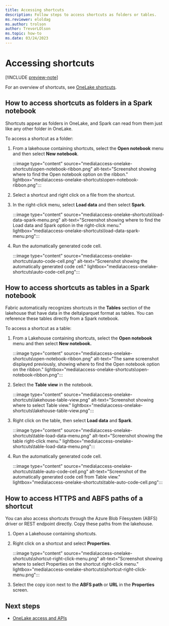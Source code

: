 ```yaml
---
title: Accessing shortcuts
description: Follow steps to access shortcuts as folders or tables.
ms.reviewer: eloldag
ms.author: trolson
author: TrevorLOlson
ms.topic: how-to
ms.date: 03/24/2023
---
```


# Accessing shortcuts

[!INCLUDE [preview-note](../includes/preview-note.md)]

For an overview of shortcuts, see [OneLake shortcuts](onelake-shortcuts.md).

## How to access shortcuts as folders in a Spark notebook

Shortcuts appear as folders in OneLake, and Spark can read from them just like any other folder in OneLake.

To access a shortcut as a folder:

1. From a lakehouse containing shortcuts, select the **Open notebook** menu and then select **New notebook**.

   :::image type="content" source="media\access-onelake-shortcuts\open-notebook-ribbon.png" alt-text="Screenshot showing where to find the Open notebook option on the ribbon." lightbox="media\access-onelake-shortcuts\open-notebook-ribbon.png":::

1. Select a shortcut and right click on a file from the shortcut.

1. In the right-click menu, select **Load data** and then select **Spark**.

   :::image type="content" source="media\access-onelake-shortcuts\load-data-spark-menu.png" alt-text="Screenshot showing where to find the Load data and Spark option in the right-click menu." lightbox="media\access-onelake-shortcuts\load-data-spark-menu.png":::

1. Run the automatically generated code cell.

   :::image type="content" source="media\access-onelake-shortcuts\auto-code-cell.png" alt-text="Screenshot showing the automatically generated code cell." lightbox="media\access-onelake-shortcuts\auto-code-cell.png":::

## How to access shortcuts as tables in a Spark notebook

Fabric automatically recognizes shortcuts in the **Tables** section of the lakehouse that have data in the delta\parquet format as tables. You can reference these tables directly from a Spark notebook.

To access a shortcut as a table:

1. From a Lakehouse containing shortcuts, select the **Open notebook** menu and then select **New notebook.**

   :::image type="content" source="media\access-onelake-shortcuts\open-notebook-ribbon.png" alt-text="The same screenshot displayed previously, showing where to find the Open notebook option on the ribbon." lightbox="media\access-onelake-shortcuts\open-notebook-ribbon.png":::

1. Select the **Table view** in the notebook.

   :::image type="content" source="media\access-onelake-shortcuts\lakehouse-table-view.png" alt-text="Screenshot showing where to select Table view." lightbox="media\access-onelake-shortcuts\lakehouse-table-view.png":::

1. Right click on the table, then select **Load data** and **Spark**.

   :::image type="content" source="media\access-onelake-shortcuts\table-load-data-menu.png" alt-text="Screenshot showing the table right-click menu." lightbox="media\access-onelake-shortcuts\table-load-data-menu.png":::

1. Run the automatically generated code cell.

   :::image type="content" source="media\access-onelake-shortcuts\table-auto-code-cell.png" alt-text="Screenshot of the automatically generated code cell from Table view." lightbox="media\access-onelake-shortcuts\table-auto-code-cell.png":::

## How to access HTTPS and ABFS paths of a shortcut

You can also access shortcuts through the Azure Blob Filesystem (ABFS) driver or REST endpoint directly. Copy these paths from the lakehouse.

1. Open a Lakehouse containing shortcuts.

1. Right click on a shortcut and select **Properties**.

   :::image type="content" source="media\access-onelake-shortcuts\shortcut-right-click-menu.png" alt-text="Screenshot showing where to select Properties on the shortcut right-click menu." lightbox="media\access-onelake-shortcuts\shortcut-right-click-menu.png":::

1. Select the copy icon next to the **ABFS path** or **URL** in the **Properties** screen.

## Next steps

- [OneLake access and APIs](onelake-access-api.md)
